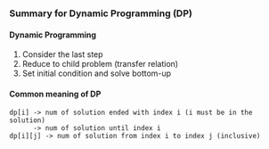 ### Summary for Dynamic Programming (DP)

#### Dynamic Programming
1. Consider the last step
2. Reduce to child problem (transfer relation)
3. Set initial condition and solve bottom-up


#### Common meaning of DP
```
dp[i] -> num of solution ended with index i (i must be in the solution)
      -> num of solution until index i
dp[i][j] -> num of solution from index i to index j (inclusive)
```
